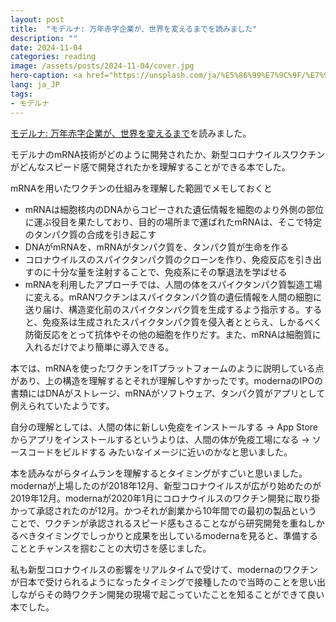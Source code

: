 ```yaml
---
layout: post
title:  "モデルナ: 万年赤字企業が、世界を変えるまでを読みました"
description: ""
date: 2024-11-04
categories: reading
image: /assets/posts/2024-11-04/cover.jpg
hero-caption: <a href="https://unsplash.com/ja/%E5%86%99%E7%9C%9F/%E7%99%BD%E3%81%84%E8%83%8C%E6%99%AF%E3%81%AB%E9%9D%92%E3%81%84%E9%B3%A5%E3%81%AE%E7%B5%B5-RoM79jrYOlU?utm_content=creditCopyText&utm_medium=referral&utm_source=unsplash">Unsplash</a>の<a href="https://unsplash.com/ja/@heijnsbroek_abstract_art?utm_content=creditCopyText&utm_medium=referral&utm_source=unsplash">Fons Heijnsbroek, abstract art</a>が撮影した写真
lang: ja_JP
tags:
- モデルナ
---
```

[モデルナ: 万年赤字企業が、世界を変えるまで](https://amzn.asia/d/8PEHHqY)を読みました。

モデルナのmRNA技術がどのように開発されたか、新型コロナウイルスワクチンがどんなスピード感で開発されたかを理解することができる本でした。

mRNAを用いたワクチンの仕組みを理解した範囲でメモしておくと

- mRNAは細胞核内のDNAからコピーされた遺伝情報を細胞のより外側の部位に運ぶ役目を果たしており、目的の場所まで運ばれたmRNAは、そこで特定のタンパク質の合成を引き起こす
- DNAがmRNAを、mRNAがタンパク質を、タンパク質が生命を作る
- コロナウイルスのスパイクタンパク質のクローンを作り、免疫反応を引き出すのに十分な量を注射することで、免疫系にその撃退法を学ばせる
- mRNAを利用したアプローチでは、人間の体をスパイクタンパク質製造工場に変える。mRANワクチンはスパイクタンパク質の遺伝情報を人間の細胞に送り届け、構造変化前のスパイクタンパク質を生成するよう指示する。すると、免疫系は生成されたスパイクタンパク質を侵入者ととらえ、しかるべく防衛反応をとって抗体やその他の細胞を作りだす。また、mRNAは細胞質に入れるだけでより簡単に導入できる。


本では、mRNAを使ったワクチンをITプラットフォームのように説明している点があり、上の構造を理解するとそれが理解しやすかったです。modernaのIPOの書類にはDNAがストレージ、mRNAがソフトウェア、タンパク質がアプリとして例えられていたようです。

自分の理解としては、人間の体に新しい免疫をインストールする → App Storeからアプリをインストールするというよりは、人間の体が免疫工場になる → ソースコードをビルドする みたいなイメージに近いのかなと思いました。

本を読みながらタイムランを理解するとタイミングがすごいと思いました。
modernaが上場したのが2018年12月、新型コロナウイルスが広がり始めたのが2019年12月。modernaが2020年1月にコロナウイルスのワクチン開発に取り掛かって承認されたのが12月。かつそれが創業から10年間での最初の製品ということで、ワクチンが承認されるスピード感もさることながら研究開発を重ねしかるべきタイミングでしっかりと成果を出しているmodernaを見ると、準備することとチャンスを掴むことの大切さを感じました。

私も新型コロナウイルスの影響をリアルタイムで受けて、modernaのワクチンが日本で受けられるようになったタイミングで接種したので当時のことを思い出しながらその時ワクチン開発の現場で起こっていたことを知ることができて良い本でした。
